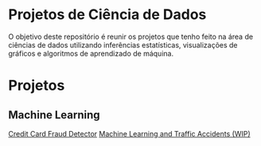 # Projetos de Ciência de Dados

O objetivo deste repositório é reunir os projetos que tenho feito na área de ciências de dados utilizando inferências estatísticas, visualizações de gráficos e algoritmos de aprendizado de máquina.

# Projetos

## Machine Learning
[Credit Card Fraud Detector](https://github.com/Marcos-Vinicius-Santos-Ramos/Machine-Learning-and-Credit-Card-Fraud-Detection)
[Machine Learning and Traffic Accidents (WIP)](https://github.com/Marcos-Vinicius-Santos-Ramos/Web-Scraping-and-Machine-Learning-for-Traffic-Accident-Analysis-in-Porto-Alegre-Brazil/blob/master/ML_and_Traffic_Accident_Analysis_POA.ipynb)

<!--
## Insights

## Engenharia de Dados
-->
